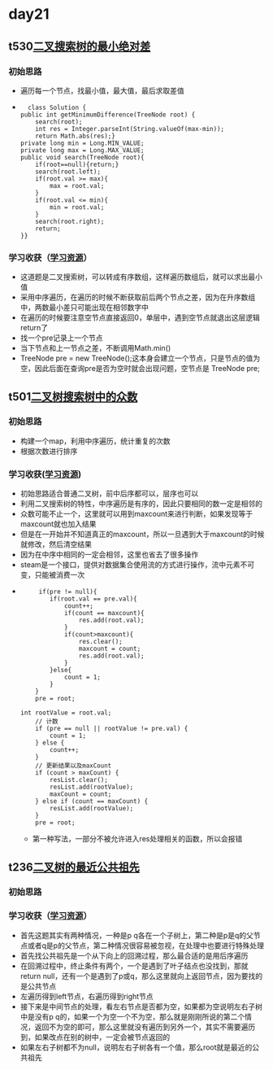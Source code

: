 # day21
## t530[二叉搜索树的最小绝对差](https://leetcode.cn/problems/minimum-absolute-difference-in-bst/)
### 初始思路
  - 遍历每一个节点，找最小值，最大值，最后求取差值 
  - ```
      class Solution {
    public int getMinimumDifference(TreeNode root) {
        search(root);
        int res = Integer.parseInt(String.valueOf(max-min));
        return Math.abs(res);}
    private long min = Long.MIN_VALUE;
    private long max = Long.MAX_VALUE;
    public void search(TreeNode root){
        if(root==null){return;}
        search(root.left);
        if(root.val >= max){
            max = root.val;
        }
        if(root.val <= min){
            min = root.val;
        }
        search(root.right);
        return;
    }}
    ```
### 学习收获（[学习资源](https://programmercarl.com/0530.%E4%BA%8C%E5%8F%89%E6%90%9C%E7%B4%A2%E6%A0%91%E7%9A%84%E6%9C%80%E5%B0%8F%E7%BB%9D%E5%AF%B9%E5%B7%AE.html#%E9%80%92%E5%BD%92)）
  - 这道题是二叉搜索树，可以转成有序数组，这样遍历数组后，就可以求出最小值
  - 采用中序遍历，在遍历的时候不断获取前后两个节点之差，因为在升序数组中，两数最小差只可能出现在相邻数字中
  - 在遍历的时候要注意空节点直接返回0，单层中，遇到空节点就退出这层逻辑return了
  - 找一个pre记录上一个节点
  - 当下节点和上一节点之差，不断调用Math.min()
  - TreeNode pre = new TreeNode();这本身会建立一个节点，只是节点的值为空，因此后面在查询pre是否为空时就会出现问题，空节点是 TreeNode pre;
## t501[二叉树搜索树中的众数](https://leetcode.cn/problems/find-mode-in-binary-search-tree/)
### 初始思路
  - 构建一个map，利用中序遍历，统计重复的次数
  - 根据次数进行排序
### 学习收获([学习资源](https://programmercarl.com/0501.%E4%BA%8C%E5%8F%89%E6%90%9C%E7%B4%A2%E6%A0%91%E4%B8%AD%E7%9A%84%E4%BC%97%E6%95%B0.html#%E9%80%92%E5%BD%92%E6%B3%95))
  - 初始思路适合普通二叉树，前中后序都可以，层序也可以
  - 利用二叉搜索树的特性，中序遍历是有序的，因此只要相同的数一定是相邻的
  - 众数可能不止一个，这里就可以用到maxcount来进行判断，如果发现等于maxcount就也加入结果
  - 但是在一开始并不知道真正的maxcount，所以一旦遇到大于maxcount的时候就修改，然后清空结果
  - 因为在中序中相同的一定会相邻，这里也省去了很多操作
  - steam是一个接口，提供对数据集合使用流的方式进行操作，流中元素不可变，只能被消费一次
  - ```
         if(pre != null){
            if(root.val == pre.val){
                count++;
                if(count == maxcount){
                    res.add(root.val);
                }
                if(count>maxcount){
                    res.clear();
                    maxcount = count;
                    res.add(root.val);
                }
            }else{
                count = 1;
            }
        }
        pre = root;
    ```
    ```
    int rootValue = root.val;
        // 计数
        if (pre == null || rootValue != pre.val) {
            count = 1;
        } else {
            count++;
        }
        // 更新结果以及maxCount
        if (count > maxCount) {
            resList.clear();
            resList.add(rootValue);
            maxCount = count;
        } else if (count == maxCount) {
            resList.add(rootValue);
        }
        pre = root;
    ```
    - 第一种写法，一部分不被允许进入res处理相关的函数，所以会报错
## t236[二叉树的最近公共祖先](https://leetcode.cn/problems/lowest-common-ancestor-of-a-binary-tree/)
### 初始思路
### 学习收获（[学习资源](https://www.bilibili.com/video/BV1jd4y1B7E2/?spm_id_from=333.788&vd_source=f0ddb4642249f19ba16b9ccf8ca6e632)）
  - 首先这题其实有两种情况，一种是p q各在一个子树上，第二种是p是q的父节点或者q是p的父节点，第二种情况很容易被忽视，在处理中也要进行特殊处理
  - 首先找公共祖先是一个从下向上的回溯过程，那么最合适的是用后序遍历
  - 在回溯过程中，终止条件有两个，一个是遇到了叶子结点也没找到，那就return null，还有一个是遇到了p或q，那么这里就向上返回节点，因为要找的是公共节点
  - 左遍历得到left节点，右遍历得到right节点
  - 接下来是中间节点的处理，看左右节点是否都为空，如果都为空说明左右子树中是没有p q的，如果一个为空一个不为空，那么就是刚刚所说的第二个情况，返回不为空的即可，那么这里就没有遍历到另外一个，其实不需要遍历到，如果改点在别的树中，一定会被节点返回的
  - 如果左右子树都不为null，说明左右子树各有一个值，那么root就是最近的公共祖先
